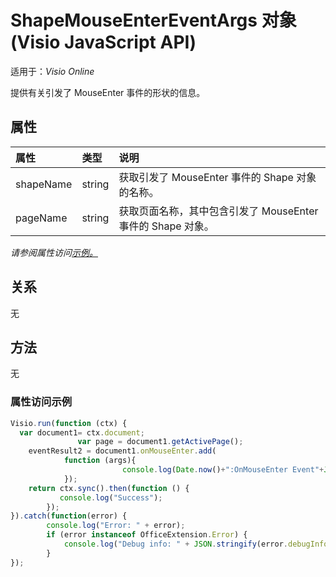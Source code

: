 # <a name="shapemouseentereventargs-object-javascript-api-for-visio"></a>ShapeMouseEnterEventArgs 对象 (Visio JavaScript API)

适用于：_Visio Online_

提供有关引发了 MouseEnter 事件的形状的信息。

## <a name="properties"></a>属性

| 属性       | 类型    |说明
|:---------------|:--------|:----------|
|shapeName|string|获取引发了 MouseEnter 事件的 Shape 对象的名称。|
|pageName|string|获取页面名称，其中包含引发了 MouseEnter 事件的 Shape 对象。|

_请参阅属性访问[示例。](#property-access-examples)_

## <a name="relationships"></a>关系
无

## <a name="methods"></a>方法
无

### <a name="property-access-examples"></a>属性访问示例
```js
Visio.run(function (ctx) { 
  var document1= ctx.document;
               var page = document1.getActivePage();
    eventResult2 = document1.onMouseEnter.add(
            function (args){            
                         console.log(Date.now()+":OnMouseEnter Event"+JSON.stringify(args));
            });
    return ctx.sync().then(function () {
           console.log("Success");
        });
}).catch(function(error) {
        console.log("Error: " + error);
        if (error instanceof OfficeExtension.Error) {
            console.log("Debug info: " + JSON.stringify(error.debugInfo));
        }
});
```